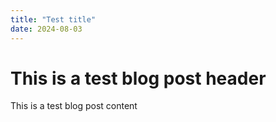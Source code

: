 ```yaml
---
title: "Test title"
date: 2024-08-03
---
```


# This is a test blog post header
This is a test blog post content
